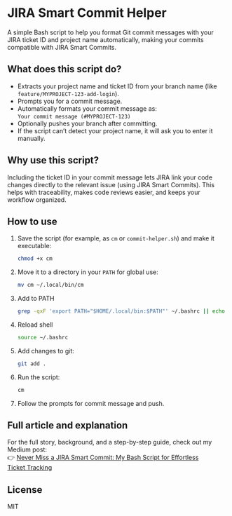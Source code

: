 # JIRA Smart Commit Helper

A simple Bash script to help you format Git commit messages with your JIRA ticket ID and project name automatically, making your commits compatible with JIRA Smart Commits.

## What does this script do?

- Extracts your project name and ticket ID from your branch name (like `feature/MYPROJECT-123-add-login`).
- Prompts you for a commit message.
- Automatically formats your commit message as:  
  `Your commit message (#MYPROJECT-123)`
- Optionally pushes your branch after committing.
- If the script can’t detect your project name, it will ask you to enter it manually.

## Why use this script?

Including the ticket ID in your commit message lets JIRA link your code changes directly to the relevant issue (using JIRA Smart Commits). This helps with traceability, makes code reviews easier, and keeps your workflow organized.

## How to use

1. Save the script (for example, as `cm` or `commit-helper.sh`) and make it executable:
    ```bash
    chmod +x cm
    ```
2. Move it to a directory in your `PATH` for global use:
    ```bash
    mv cm ~/.local/bin/cm
    ```
3. Add to PATH
    ```bash
    grep -qxF 'export PATH="$HOME/.local/bin:$PATH"' ~/.bashrc || echo 'export PATH="$HOME/.local/bin:$PATH"' >> ~/.bashrc
    ```
4. Reload shell
    ```bash
    source ~/.bashrc
    ```
5. Add changes to git:
    ```bash
    git add .
    ```
6. Run the script:
    ```bash
    cm
    ```
7. Follow the prompts for commit message and push.

## Full article and explanation

For the full story, background, and a step-by-step guide, check out my Medium post:  
👉 [Never Miss a JIRA Smart Commit: My Bash Script for Effortless Ticket Tracking](https://medium.com/your-article-link)

## License

MIT


